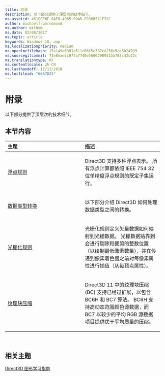 ```yaml
---
title: 附录
description: 以下部分提供了深层次的技术细节。
ms.assetid: 461CCE6F-BAF0-4965-90A5-FD36B511F72C
author: michaelfromredmond
ms.author: mithom
ms.date: 02/08/2017
ms.topic: article
keywords: Windows 10, uwp
ms.localizationpriority: medium
ms.openlocfilehash: 15e149a6381a511c66f5c337c8256e5ce5024939
ms.sourcegitcommit: 71e8eae5c077a7740e5606298951bb78fc42b22c
ms.translationtype: MT
ms.contentlocale: zh-CN
ms.lasthandoff: 11/13/2018
ms.locfileid: "6667825"
---
```

# <a name="appendices"></a>附录

以下部分提供了深层次的技术细节。

## <a name="span-idin-this-sectionspanin-this-section"></a><span id="in-this-section"></span>本节内容


<table>
<colgroup>
<col width="50%" />
<col width="50%" />
</colgroup>
<thead>
<tr class="header">
<th align="left">主题</th>
<th align="left">描述</th>
</tr>
</thead>
<tbody>
<tr class="odd">
<td align="left"><p><a href="floating-point-rules.md">浮点规则</a></p></td>
<td align="left"><p>Direct3D 支持多种浮点表示。 所有浮点计算都依照 IEEE 754 32 位单精度浮点规则的既定子集运行。</p></td>
</tr>
<tr class="even">
<td align="left"><p><a href="data-type-conversion.md">数据类型转换</a></p></td>
<td align="left"><p>以下部分介绍 Direct3D 如何处理数据类型之间的转换。</p></td>
</tr>
<tr class="odd">
<td align="left"><p><a href="rasterization-rules.md">光栅化规则</a></p></td>
<td align="left"><p>光栅化规则定义矢量数据如何映射到光栅数据。 光栅数据贴靠到会进行剔除和裁剪的整数位置（以绘制最低像素数量），并在传递到像素着色器之前对每像素属性进行插值（从每顶点属性）。</p></td>
</tr>
<tr class="even">
<td align="left"><p><a href="texture-block-compression.md">纹理块压缩</a></p></td>
<td align="left"><p>Direct3D 11 中的纹理块压缩 (BC) 支持已经过扩展，以包含 BC6H 和 BC7 算法。 BC6H 支持高动态范围颜色源数据，而 BC7 以较少的平均 RGB 源数据项目提供优于平均质量的压缩。</p></td>
</tr>
</tbody>
</table>

 

## <a name="span-idrelated-topicsspanrelated-topics"></a><span id="related-topics"></span>相关主题


[Direct3D 图形学习指南](index.md)

 

 




